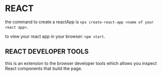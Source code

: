 # REACT

the command to create a reactApp is `npx create-react-app <name of your react app>`.

to view your react app in your browser: `npm start`.

## REACT DEVELOPER TOOLS

this is an extension to the browser developer tools which allows you inspect React components that build the page.

